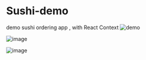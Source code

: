 # Sushi-demo
demo sushi ordering app , with React Context 
![demo](https://user-images.githubusercontent.com/43865216/149450696-85474be6-4b28-4f45-a838-332f0041bb31.PNG)

![image](https://user-images.githubusercontent.com/43865216/149450878-9d869bd8-0ac6-4974-8fce-2ba18652aa95.png)

![image](https://user-images.githubusercontent.com/43865216/149450971-5c4dacaa-02e5-46dd-b4dd-c7546d1c6e1d.png)
